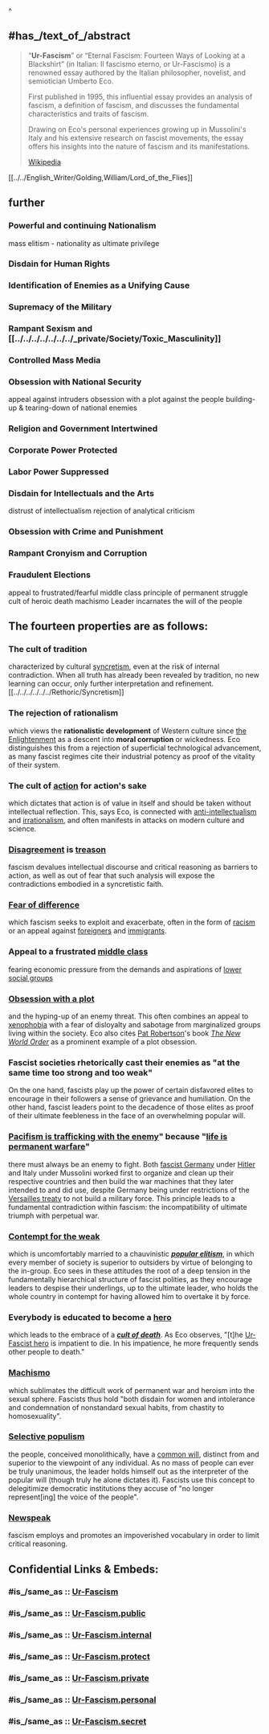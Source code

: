 ^
## #has_/text_of_/abstract 

> “**Ur-Fascism**” or “Eternal Fascism: Fourteen Ways of Looking at a Blackshirt” 
> (in Italian: Il fascismo eterno, or Ur-Fascismo) is a renowned essay 
> authored by the Italian philosopher, novelist, and semiotician Umberto Eco. 
> 
> First published in 1995, this influential essay provides an analysis of fascism, 
> a definition of fascism, and discusses the fundamental characteristics 
> and traits of fascism. 
> 
> Drawing on Eco's personal experiences growing up in Mussolini's Italy 
> and his extensive research on fascist movements, 
> the essay offers his insights into the nature of fascism and its manifestations.
>
> [Wikipedia](https://en.wikipedia.org/wiki/Ur-Fascism)

[[../../English_Writer/Golding,William/Lord_of_the_Flies]] 
## further 

### Powerful and continuing Nationalism 
mass elitism - nationality as ultimate privilege 

### Disdain for Human Rights 
### Identification of Enemies as a Unifying Cause 

### Supremacy of the Military 

### Rampant Sexism and [[../../../../../../../_private/Society/Toxic_Masculinity]] 

### Controlled Mass Media 

### Obsession with National Security 
appeal against intruders
obsession with a plot against the people 
building-up & tearing-down of national enemies 

### Religion and Government Intertwined 

### Corporate Power Protected 

### Labor Power Suppressed 

### Disdain for Intellectuals and the Arts 
distrust of intellectualism 
rejection of analytical criticism

### Obsession with Crime and Punishment 

### Rampant Cronyism and Corruption 

### Fraudulent Elections 


appeal to frustrated/fearful middle class 
principle of permanent struggle
cult of heroic death
machismo
Leader incarnates the will of the people

## The fourteen properties are as follows:

### The cult of tradition
characterized by cultural [syncretism](https://en.wikipedia.org/wiki/Syncretism "Syncretism"), even at the risk of internal contradiction. 
When all truth has already been revealed by tradition, no new learning can occur, 
only further interpretation and refinement. [[../../../../../../Rethoric/Syncretism]] 
### The rejection of rationalism
which views the __rationalistic development__ of Western culture 
since [the Enlightenment](https://en.wikipedia.org/wiki/Age_of_Enlightenment "Age of Enlightenment") as a descent into __moral corruption__ or wickedness. 
Eco distinguishes this from a rejection of superficial technological advancement, 
as many fascist regimes cite their industrial potency 
as proof of the vitality of their system.
### The cult of [action](https://en.wikipedia.org/wiki/Action_(philosophy) "Action (philosophy)") for action's sake
which dictates that action is of value in itself 
and should be taken without intellectual reflection. 
This, says Eco, is connected with [anti-intellectualism](https://en.wikipedia.org/wiki/Anti-intellectualism "Anti-intellectualism") and [irrationalism](https://en.wikipedia.org/wiki/Irrationalism "Irrationalism"), 
and often manifests in attacks on modern culture and science.
### [Disagreement](https://en.wikipedia.org/wiki/Dissent "Dissent") is [treason](https://en.wikipedia.org/wiki/Treason "Treason")
fascism devalues intellectual discourse and critical reasoning as barriers to action, 
as well as out of fear that such analysis will expose the contradictions 
embodied in a syncretistic faith.
### [Fear of difference](https://en.wikipedia.org/wiki/Fear#Uncertainty "Fear") 
which fascism seeks to exploit and exacerbate, 
often in the form of [racism](https://en.wikipedia.org/wiki/Racism "Racism") or an appeal against [foreigners](https://en.wikipedia.org/wiki/Alien_(law) "Alien (law)") and [immigrants](https://en.wikipedia.org/wiki/Immigration "Immigration").
### Appeal to a frustrated [middle class](https://en.wikipedia.org/wiki/Middle_class "Middle class") 
fearing economic pressure from the demands and aspirations of [lower social groups](https://en.wikipedia.org/wiki/Working_class "Working class") 
### [Obsession with a plot](https://en.wikipedia.org/wiki/Conspiracy_theory "Conspiracy theory") 
and the hyping-up of an enemy threat. 
This often combines an appeal to [xenophobia](https://en.wikipedia.org/wiki/Xenophobia "Xenophobia") 
with a fear of disloyalty and sabotage from marginalized groups 
living within the society. 
Eco also cites [Pat Robertson](https://en.wikipedia.org/wiki/Pat_Robertson "Pat Robertson")'s book _[The New World Order](https://en.wikipedia.org/wiki/The_New_World_Order_(Robertson) "The New World Order (Robertson)")_ 
as a prominent example of a plot obsession.
### Fascist societies rhetorically cast their enemies as "**at the same time too strong and too weak**" 
On the one hand, fascists play up the power of certain disfavored elites 
to encourage in their followers a sense of grievance and humiliation. 
On the other hand, fascist leaders point to the decadence of those elites 
as proof of their ultimate feebleness in the face of an overwhelming popular will.
### [Pacifism is trafficking with the enemy](https://en.wikipedia.org/wiki/Pacifism#Criticism "Pacifism")" because "**[life is permanent warfare](https://en.wikipedia.org/wiki/Perpetual_war#In_socioeconomics_and_politics "Perpetual war")**" 
there must always be an enemy to fight. Both [fascist Germany](https://en.wikipedia.org/wiki/Nazi_Germany "Nazi Germany") under [Hitler](https://en.wikipedia.org/wiki/Adolf_Hitler "Adolf Hitler") and Italy under Mussolini worked first to organize and clean up their respective countries and then build the war machines that they later intended to and did use, despite Germany being under restrictions of the [Versailles treaty](https://en.wikipedia.org/wiki/Treaty_of_Versailles "Treaty of Versailles") to not build a military force. This principle leads to a fundamental contradiction within fascism: the incompatibility of ultimate triumph with perpetual war.
### [Contempt for the weak](https://en.wikipedia.org/wiki/Chauvinism "Chauvinism") 
which is uncomfortably married to a chauvinistic _**[popular elitism](https://en.wikipedia.org/wiki/Collective_narcissism "Collective narcissism")**_, in which every member of society is superior to outsiders by virtue of belonging to the in-group. Eco sees in these attitudes the root of a deep tension in the fundamentally hierarchical structure of fascist polities, as they encourage leaders to despise their underlings, up to the ultimate leader, who holds the whole country in contempt for having allowed him to overtake it by force. 
### Everybody is educated to become a [hero](https://en.wikipedia.org/wiki/Hero "Hero") 
which leads to the embrace of a _**[cult of death](https://en.wikipedia.org/wiki/Cult#Destructive_cults "Cult")**_. As Eco observes, "[t]he [Ur-Fascist hero](https://en.wikipedia.org/wiki/New_Man_(utopian_concept)#Fascist_New_Man "New Man (utopian concept)") is impatient to die. In his impatience, he more frequently sends other people to death."
### [Machismo](https://en.wikipedia.org/wiki/Machismo "Machismo") 
which sublimates the difficult work of permanent war and heroism into the sexual sphere. Fascists thus hold "both disdain for women and intolerance and condemnation of nonstandard sexual habits, from chastity to homosexuality".
### [Selective populism](https://en.wikipedia.org/wiki/Right-wing_populism "Right-wing populism") 
the people, conceived monolithically, have a [common will](https://en.wikipedia.org/wiki/General_will "General will"), 
distinct from and superior to the viewpoint of any individual. 
As no mass of people can ever be truly unanimous, 
the leader holds himself out as the interpreter of the popular will 
(though truly he alone dictates it). 
Fascists use this concept to delegitimize democratic institutions 
they accuse of "no longer represent[ing] the voice of the people".
### [Newspeak](https://en.wikipedia.org/wiki/Newspeak "Newspeak") 
fascism employs and promotes an impoverished vocabulary 
in order to limit critical reasoning.


## Confidential Links & Embeds: 

### #is_/same_as :: [Ur-Fascism](/_Standards/Society/Communication/Media/Writing/Book/Author/Eco,Umberto/Ur-Fascism.md) 

### #is_/same_as :: [Ur-Fascism.public](/_public/Society/Communication/Media/Writing/Book/Author/Eco,Umberto/Ur-Fascism.public.md) 

### #is_/same_as :: [Ur-Fascism.internal](/_internal/Society/Communication/Media/Writing/Book/Author/Eco,Umberto/Ur-Fascism.internal.md) 

### #is_/same_as :: [Ur-Fascism.protect](/_protect/Society/Communication/Media/Writing/Book/Author/Eco,Umberto/Ur-Fascism.protect.md) 

### #is_/same_as :: [Ur-Fascism.private](/_private/Society/Communication/Media/Writing/Book/Author/Eco,Umberto/Ur-Fascism.private.md) 

### #is_/same_as :: [Ur-Fascism.personal](/_personal/Society/Communication/Media/Writing/Book/Author/Eco,Umberto/Ur-Fascism.personal.md) 

### #is_/same_as :: [Ur-Fascism.secret](/_secret/Society/Communication/Media/Writing/Book/Author/Eco,Umberto/Ur-Fascism.secret.md)

